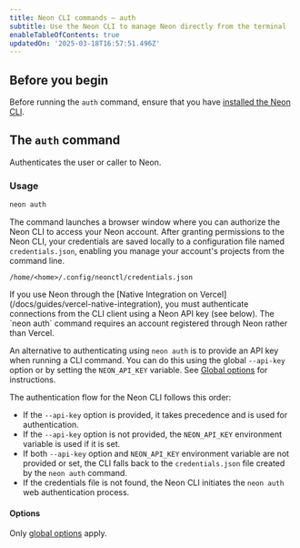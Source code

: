 ```yaml
---
title: Neon CLI commands — auth
subtitle: Use the Neon CLI to manage Neon directly from the terminal
enableTableOfContents: true
updatedOn: '2025-03-18T16:57:51.496Z'
---
```


## Before you begin

Before running the `auth` command, ensure that you have [installed the Neon CLI](/docs/reference/cli-install).

## The `auth` command

Authenticates the user or caller to Neon.

### Usage

```bash
neon auth
```

The command launches a browser window where you can authorize the Neon CLI to access your Neon account. After granting permissions to the Neon CLI, your credentials are saved locally to a configuration file named `credentials.json`, enabling you manage your account's projects from the command line.

```text
/home/<home>/.config/neonctl/credentials.json
```

<Admonition type="note">
If you use Neon through the [Native Integration on Vercel](/docs/guides/vercel-native-integration), you must authenticate connections from the CLI client using a Neon API key (see below). The `neon auth` command requires an account registered through Neon rather than Vercel.
</Admonition>

An alternative to authenticating using `neon auth` is to provide an API key when running a CLI command. You can do this using the global `--api-key` option or by setting the `NEON_API_KEY` variable. See [Global options](/docs/reference/neon-cli#global-options) for instructions.

<Admonition type="info">

The authentication flow for the Neon CLI follows this order:

- If the `--api-key` option is provided, it takes precedence and is used for authentication.
- If the `--api-key` option is not provided, the `NEON_API_KEY` environment variable is used if it is set.
- If both `--api-key` option and `NEON_API_KEY` environment variable are not provided or set, the CLI falls back to the
`credentials.json` file created by the `neon auth` command.
- If the credentials file is not found, the Neon CLI initiates the `neon auth` web authentication process.

</Admonition>

#### Options

Only [global options](/docs/reference/neon-cli#global-options) apply.

<NeedHelp/>
